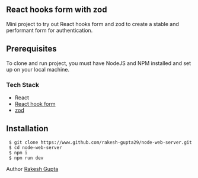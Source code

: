 ## React hooks form with zod
Mini project to try out React hooks form and zod to create a stable and performant form for authentication.

## Prerequisites
To clone and run project, you must have NodeJS and NPM installed and set up on your local machine.

### Tech Stack
- React
- [React hook form](https://react-hook-form.com/)
- [zod](https://zod.dev/)

## Installation
```
 $ git clone https://www.github.com/rakesh-gupta29/node-web-server.git
 $ cd node-web-server
 $ npm i
 $ npm run dev
```

Author
[Rakesh Gupta](https://rakesh-gupta29.github.io)